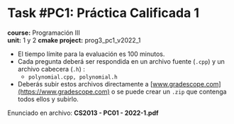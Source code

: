 # Task #PC1: Práctica Calificada 1  
**course:** Programación III  
**unit:** 1 y 2 
**cmake project:** prog3_pc1_v2022_1
- El tiempo límite para la evaluación es 100 minutos.
- Cada pregunta deberá ser respondida en un archivo fuente (`.cpp`) y un archivo cabecera (`.h`) :
    - `polynomial.cpp, polynomial.h`
- Deberás subir estos archivos directamente a [www.gradescope.com](https://www.gradescope.com) o se puede crear un `.zip` que contenga todos ellos y subirlo.

Enunciado en archivo: **CS2013 - PC01 - 2022-1.pdf**

